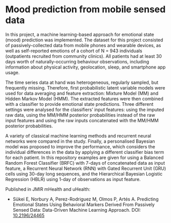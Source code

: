 # Mood prediction from mobile sensed data

In this project, a machine learning-based approach for emotional state (mood) prediction was implemented. The dataset for this project consisted of passively-collected data from mobile phones and wearable devices, as well as self-reported emotions of a cohort of N = 943 individuals (outpatients recruited from community clinics). All patients had at least 30 days worth of naturally-occurring behaviour observations, including information about physical activity, geolocation, sleep, and smartphone app usage.

The time series data at hand was heterogeneous, regularly sampled, but frequently missing. Therefore, first probabilistic latent variable models were used for data averaging and feature extraction: Mixture Model (MM) and Hidden Markov Model (HMM). The extracted features were then combined with a classifier to provide emotional state predictions. Three different settings were analysed for the classifiers’ input features: using the imputed raw data, using the MM/HMM posterior probabilities instead of the raw input features and using the raw inputs concatenated with the MM/HMM posterior probabilities. 

A variety of classical machine learning methods and recurrent neural networks were compared in the study. Finally, a personalised Bayesian model was proposed to improve the performance, which considers the individual differences in the data by applying a different classifier bias term for each patient. In this repository examples are given for using a Balanced Random Forest Classifier (BRFC) with 7-days of concatenated data as input feature, a Recurrent Neural Network (RNN) with Gated Recurrent Unit (GRU) cells using 30-day long sequences, and the Hierarchical Bayesian Logistic Regression (HBLR) using 1-day of observations as input feature.

Published in JMIR mHealth and uHealth:
- Sükei E, Norbury A, Perez-Rodriguez M, Olmos P, Artés A. Predicting Emotional States Using Behavioral Markers Derived From Passively Sensed Data: Data-Driven Machine Learning Approach. DOI: [10.2196/24465](https://mhealth.jmir.org/2021/3/e24465)
